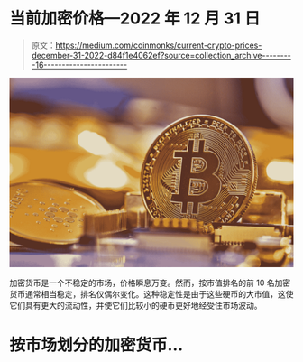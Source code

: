 # 当前加密价格—2022 年 12 月 31 日

> 原文：<https://medium.com/coinmonks/current-crypto-prices-december-31-2022-d84f1e4062ef?source=collection_archive---------16----------------------->

![](img/60ffe78af70e8f9f8eab9a789c037d96.png)

加密货币是一个不稳定的市场，价格瞬息万变。然而，按市值排名的前 10 名加密货币通常相当稳定，排名仅偶尔变化。这种稳定性是由于这些硬币的大市值，这使它们具有更大的流动性，并使它们比较小的硬币更好地经受住市场波动。

# 按市场划分的加密货币…
